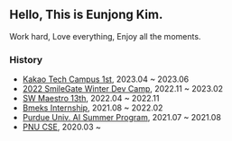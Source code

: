 ## Hello, This is Eunjong Kim.

Work hard, Love everything, Enjoy all the moments.

### History

* [Kakao Tech Campus 1st](https://www.kakaotechcampus.com/), 2023.04 ~ 2023.06
* [2022 SmileGate Winter Dev Camp](http://newsroom.smilegate.com/bbs/board.php?bo_table=news&wr_id=1226), 2022.11 ~ 2023.02
* [SW Maestro 13th](https://www.swmaestro.org/sw/main/main.do), 2022.04 ~ 2022.11
* [Bmeks Internship](http://bmeks.co.kr/), 2021.08 ~ 2022.02
* [Purdue Univ. AI Summer Program](https://cse.pusan.ac.kr/cse/14651/subview.do?enc=Zm5jdDF8QEB8JTJGYmJzJTJGY3NlJTJGMjYwNSUyRjg3MDcwOSUyRmFydGNsVmlldy5kbyUzRg%3D%3D), 2021.07 ~ 2021.08
* [PNU CSE](https://cse.pusan.ac.kr/sites/cse/index.do), 2020.03 ~
